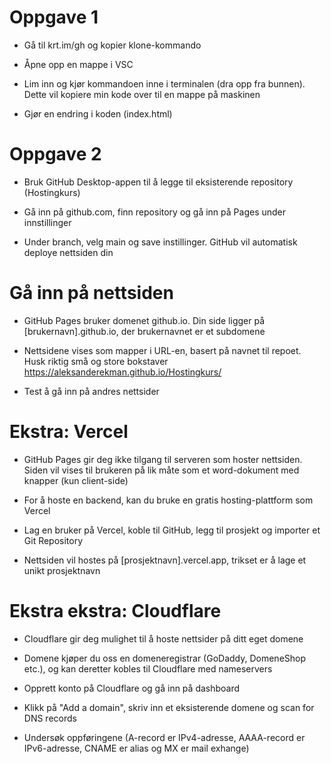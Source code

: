 # Oppgave 1
* Gå til krt.im/gh og kopier klone-kommando

* Åpne opp en mappe i VSC

* Lim inn og kjør kommandoen inne i terminalen (dra opp fra bunnen). Dette vil kopiere min kode over til en mappe på maskinen

* Gjør en endring i koden (index.html)

# Oppgave 2
* Bruk GitHub Desktop-appen til å legge til eksisterende repository (Hostingkurs)

* Gå inn på github.com, finn repository og gå inn på Pages under innstillinger

* Under branch, velg main og save instillinger. GitHub vil automatisk deploye nettsiden din  

# Gå inn på nettsiden
* GitHub Pages bruker domenet github.io. Din side ligger på [brukernavn].github.io, der brukernavnet er et subdomene

* Nettsidene vises som mapper i URL-en, basert på navnet til repoet. Husk riktig små og store bokstaver
https://aleksanderekman.github.io/Hostingkurs/

* Test å gå inn på andres nettsider

# Ekstra: Vercel
* GitHub Pages gir deg ikke tilgang til serveren som hoster nettsiden. Siden vil vises til brukeren på lik måte som et word-dokument med knapper (kun client-side)

* For å hoste en backend, kan du bruke en gratis hosting-plattform som Vercel

* Lag en bruker på Vercel, koble til GitHub, legg til prosjekt og importer et Git Repository

* Nettsiden vil hostes på [prosjektnavn].vercel.app, trikset er å lage et unikt prosjektnavn

# Ekstra ekstra: Cloudflare
* Cloudflare gir deg mulighet til å hoste nettsider på ditt eget domene

* Domene kjøper du oss en domeneregistrar (GoDaddy, DomeneShop etc.), og kan deretter kobles til Cloudflare med nameservers

* Opprett konto på Cloudflare og gå inn på dashboard

* Klikk på "Add a domain", skriv inn et eksisterende domene og scan for DNS records

* Undersøk oppføringene (A-record er IPv4-adresse, AAAA-record er IPv6-adresse, CNAME er alias og MX er mail exhange)
